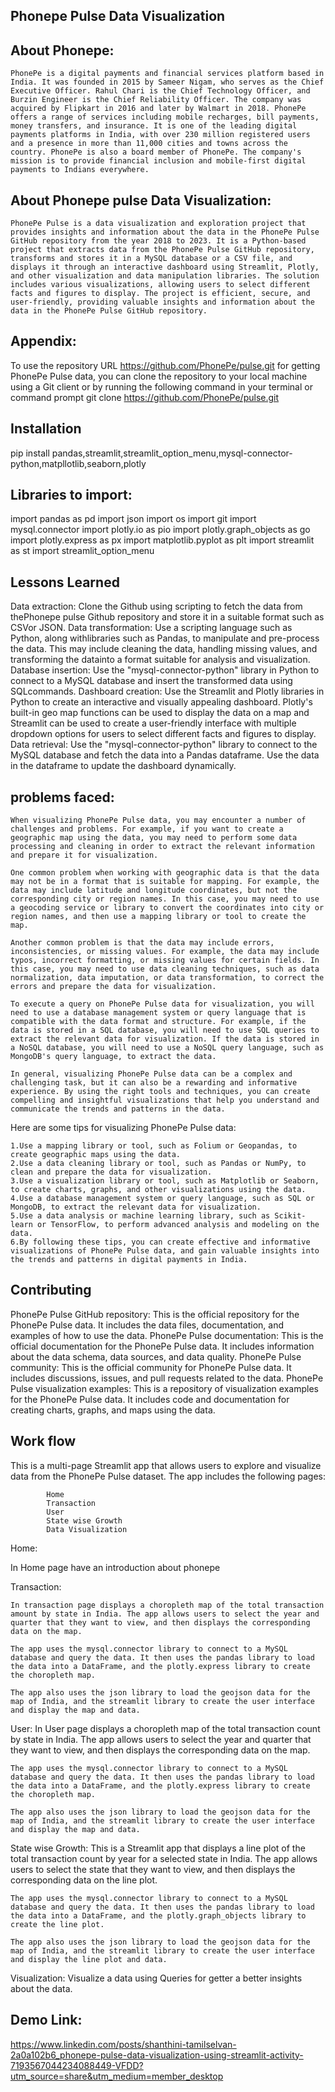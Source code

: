 ## Phonepe Pulse Data Visualization

## About Phonepe:
    PhonePe is a digital payments and financial services platform based in India. It was founded in 2015 by Sameer Nigam, who serves as the Chief Executive Officer. Rahul Chari is the Chief Technology Officer, and Burzin Engineer is the Chief Reliability Officer. The company was acquired by Flipkart in 2016 and later by Walmart in 2018. PhonePe offers a range of services including mobile recharges, bill payments, money transfers, and insurance. It is one of the leading digital payments platforms in India, with over 230 million registered users and a presence in more than 11,000 cities and towns across the country. PhonePe is also a board member of PhonePe. The company's mission is to provide financial inclusion and mobile-first digital payments to Indians everywhere.
## About Phonepe pulse Data Visualization:
    PhonePe Pulse is a data visualization and exploration project that provides insights and information about the data in the PhonePe Pulse GitHub repository from the year 2018 to 2023. It is a Python-based project that extracts data from the PhonePe Pulse GitHub repository, transforms and stores it in a MySQL database or a CSV file, and displays it through an interactive dashboard using Streamlit, Plotly, and other visualization and data manipulation libraries. The solution includes various visualizations, allowing users to select different facts and figures to display. The project is efficient, secure, and user-friendly, providing valuable insights and information about the data in the PhonePe Pulse GitHub repository.
    

## Appendix:
To use the repository URL https://github.com/PhonePe/pulse.git for getting PhonePe Pulse data, you can clone the repository to your local machine using a Git client or by running the following command in your terminal or command prompt
git clone https://github.com/PhonePe/pulse.git


## Installation

pip install pandas,streamlit,streamlit_option_menu,mysql-connector-python,matpllotlib,seaborn,plotly

## Libraries to import:

import pandas as pd
import json
import os
import git
import mysql.connector
import plotly.io as pio
import plotly.graph_objects as go
import plotly.express as px
import matplotlib.pyplot as plt
import streamlit as st
import streamlit_option_menu
    
## Lessons Learned

Data extraction: 
    Clone the Github using scripting to fetch the data from thePhonepe pulse Github repository and store it in a suitable format such as CSVor JSON.
Data transformation:
    Use a scripting language such as Python, along withlibraries such as Pandas, to manipulate and pre-process the data. This may include cleaning the data, handling missing values, and transforming the datainto a format suitable for analysis and visualization.
Database insertion: 
    Use the "mysql-connector-python" library in Python to connect to a MySQL database and insert the transformed data using SQLcommands.
Dashboard creation: 
    Use the Streamlit and Plotly libraries in Python to create an interactive and visually appealing dashboard. Plotly's built-in geo map functions can be used to display the data on a map and Streamlit can be used to create a user-friendly interface with multiple dropdown options for users to select different facts and figures to display.
Data retrieval: 
    Use the "mysql-connector-python" library to connect to the MySQL database and fetch the data into a Pandas dataframe. Use the data in the dataframe to update the dashboard dynamically.

## problems faced:
    When visualizing PhonePe Pulse data, you may encounter a number of challenges and problems. For example, if you want to create a geographic map using the data, you may need to perform some data processing and cleaning in order to extract the relevant information and prepare it for visualization.

    One common problem when working with geographic data is that the data may not be in a format that is suitable for mapping. For example, the data may include latitude and longitude coordinates, but not the corresponding city or region names. In this case, you may need to use a geocoding service or library to convert the coordinates into city or region names, and then use a mapping library or tool to create the map.

    Another common problem is that the data may include errors, inconsistencies, or missing values. For example, the data may include typos, incorrect formatting, or missing values for certain fields. In this case, you may need to use data cleaning techniques, such as data normalization, data imputation, or data transformation, to correct the errors and prepare the data for visualization.

    To execute a query on PhonePe Pulse data for visualization, you will need to use a database management system or query language that is compatible with the data format and structure. For example, if the data is stored in a SQL database, you will need to use SQL queries to extract the relevant data for visualization. If the data is stored in a NoSQL database, you will need to use a NoSQL query language, such as MongoDB's query language, to extract the data.

    In general, visualizing PhonePe Pulse data can be a complex and challenging task, but it can also be a rewarding and informative experience. By using the right tools and techniques, you can create compelling and insightful visualizations that help you understand and communicate the trends and patterns in the data.

Here are some tips for visualizing PhonePe Pulse data:

    1.Use a mapping library or tool, such as Folium or Geopandas, to create geographic maps using the data.
    2.Use a data cleaning library or tool, such as Pandas or NumPy, to clean and prepare the data for visualization.
    3.Use a visualization library or tool, such as Matplotlib or Seaborn, to create charts, graphs, and other visualizations using the data.
    4.Use a database management system or query language, such as SQL or MongoDB, to extract the relevant data for visualization.
    5.Use a data analysis or machine learning library, such as Scikit-learn or TensorFlow, to perform advanced analysis and modeling on the data.
    6.By following these tips, you can create effective and informative visualizations of PhonePe Pulse data, and gain valuable insights into the trends and patterns in digital payments in India.


## Contributing

PhonePe Pulse GitHub repository: 
    This is the official repository for the PhonePe Pulse data. It includes the data files, documentation, and examples of how to use the data.
PhonePe Pulse documentation: 
    This is the official documentation for the PhonePe Pulse data. It includes information about the data schema, data sources, and data quality.
PhonePe Pulse community: 
    This is the official community for PhonePe Pulse data. It includes discussions, issues, and pull requests related to the data.
PhonePe Pulse visualization examples: 
    This is a repository of visualization examples for the PhonePe Pulse data. It includes code and documentation for creating charts, graphs, and maps using the data.


## Work flow

 This is a multi-page Streamlit app that allows users to explore and visualize data from the PhonePe Pulse dataset. The app includes the following pages:

            Home
            Transaction
            User
            State wise Growth
            Data Visualization

Home:

In Home page have an introduction about phonepe

Transaction:

    In transaction page displays a choropleth map of the total transaction amount by state in India. The app allows users to select the year and quarter that they want to view, and then displays the corresponding data on the map.

    The app uses the mysql.connector library to connect to a MySQL database and query the data. It then uses the pandas library to load the data into a DataFrame, and the plotly.express library to create the choropleth map.

    The app also uses the json library to load the geojson data for the map of India, and the streamlit library to create the user interface and display the map and data.

User:
  In User page displays a choropleth map of the total transaction count by state in India. The app allows users to select the year and quarter that they want to view, and then displays the corresponding data on the map.

    The app uses the mysql.connector library to connect to a MySQL database and query the data. It then uses the pandas library to load the data into a DataFrame, and the plotly.express library to create the choropleth map.

    The app also uses the json library to load the geojson data for the map of India, and the streamlit library to create the user interface and display the map and data.

State wise Growth:
    This is a Streamlit app that displays a line plot of the total transaction count by year for a selected state in India. The app allows users to select the state that they want to view, and then displays the corresponding data on the line plot.

    The app uses the mysql.connector library to connect to a MySQL database and query the data. It then uses the pandas library to load the data into a DataFrame, and the plotly.graph_objects library to create the line plot.

    The app also uses the json library to load the geojson data for the map of India, and the streamlit library to create the user interface and display the line plot and data.

Visualization:
    Visualize a data using Queries for getter a better insights about the data.


## Demo Link:
https://www.linkedin.com/posts/shanthini-tamilselvan-2a0a102b6_phonepe-pulse-data-visualization-using-streamlit-activity-7193567044234088449-VFDD?utm_source=share&utm_medium=member_desktop